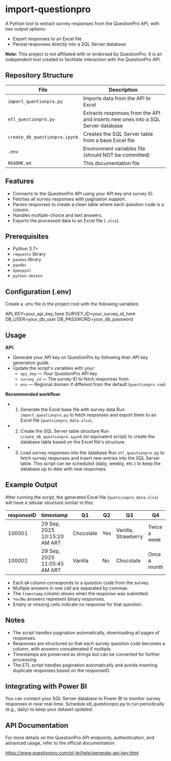 # import-questionpro
A Python tool to extract survey responses from the QuestionPro API, with two output options:

- Export responses to an Excel file
- Persist responses directly into a SQL Server database

**Note:** This project is not affiliated with or endorsed by QuestionPro. It is an independent tool created to facilitate interaction with the QuestionPro API.

## Repository Structure
| File                        | Description |
|-----------------------------|-------------|
| `import_quentionpro.py` | Imports data from the API to Excel |
| `etl_questionpro.py`        | Extracts responses from the API and inserts new ones into a SQL Server database |
| `create_db_questionpro.ipynb` | Creates the SQL Server table from a base Excel file |
| `.env`                      | Environment variables file (should NOT be committed) |
| `README.md`                 | This documentation file |

## Features
- Connects to the QuestionPro API using your API key and survey ID.
- Fetches all survey responses with pagination support.
- Parses responses to create a clean table where each question code is a column.
- Handles multiple-choice and text answers.
- Exports the processed data to an Excel file (`.xlsx`).

## Prerequisites
- Python 3.7+
- `requests` library
- `pandas` library
- `pyodbc`
- `openpyxl`
- `python-dotenv`

## Configuration (.env)
Create a .env file in the project root with the following variables:

  API_KEY=your_api_key_here
  SURVEY_ID=your_survey_id_here
  DB_USER=your_db_user
  DB_PASSWORD=your_db_password

## Usage
**API:**
- Generate your API key on QuestionPro by following their API key generation guide.
- Update the script's variables with your:
  - `api_key` — Your QuestionPro API key
  - `survey_id` — The survey ID to fetch responses from
  - `env` — Regional domain if different from the default (`questionpro.com`)
 

**Recommended workflow:**
- 1. Generate the Excel base file with survey data
Run `import_questionpro.py` to fetch responses and export them to an Excel file (`quetsionpro_data.xlsx`).

- 2. Create the SQL Server table structure
Run `create_db_questionpro.ipynb` (or equivalent script) to create the database table based on the Excel file's structure.

- 3. Load survey responses into the database
Run `etl_questionpro.p`y to fetch survey responses and insert new entries into the SQL Server table.
This script can be scheduled (daily, weekly, etc.) to keep the database up to date with new responses.

## Example Output
After running the script, the generated Excel file (`quetsionpro_data.xlsx`) will have a tabular structure similar to this:

| responseID | timestamp                 | Q1        | Q2  | Q3                 | Q4           | Q5  |
|------------|---------------------------|-----------|-----|--------------------|--------------|-----|
| 100001     | 29 Sep, 2025 10:15:20 AM ART | Chocolate | Yes | Vanilla, Strawberry | Twice a week | No  |
| 100002     | 29 Sep, 2025 11:05:45 AM ART | Vanilla   | No  | Chocolate          | Once a month | Yes |

- Each `Q#` column corresponds to a question code from the survey.
- Multiple answers in one cell are separated by commas.
- The `timestamp` column shows when the response was submitted.
- `Yes`/`No` answers represent binary responses.
- Empty or missing cells indicate no response for that question.

## Notes
- The script handles pagination automatically, downloading all pages of responses.
- Responses are structured so that each survey question code becomes a column, with answers concatenated if multiple.
- Timestamps are preserved as strings but can be converted for further processing.
- The ETL script handles pagination automatically and avoids inserting duplicate responses based on the responseID.


## Integrating with Power BI
You can connect your SQL Server database to Power BI to monitor survey responses in near real-time. Schedule etl_questionpro.py to run periodically (e.g., daily) to keep your dataset updated.

## API Documentation
For more details on the QuestionPro API endpoints, authentication, and advanced usage, refer to the official documentation:

https://www.questionpro.com/pt-br/help/generate-api-key.html
